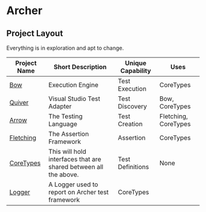 # Archer

## Project Layout

Everything is in exploration and apt to change.

| Project Name | Short Description | Unique Capability | Uses |
| ------------ | ----------------- | ----------------- | ---- |
| [Bow](https://github.com/ArcherFSharpTesting/Archer.Bow) | Execution Engine | Test Execution | CoreTypes |
| [Quiver](https://github.com/ArcherFSharpTesting/Archer.Quiver) | Visual Studio Test Adapter | Test Discovery | Bow, CoreTypes |
| [Arrow](https://github.com/ArcherFSharpTesting/Archer.Arrow) | The Testing Language | Test Creation | Fletching, CoreTypes |
| [Fletching](https://github.com/ArcherFSharpTesting/Archer.Fletching) | The Assertion Framework | Assertion | CoreTypes |
| [CoreTypes](https://github.com/ArcherFSharpTesting/Archer.CoreTypes) | This will hold interfaces that are shared between all the above. | Test Definitions | None |
| [Logger](https://github.com/ArcherFSharpTesting/Archer.Logger) | A Logger used to report on Archer test framework | CoreTypes |
